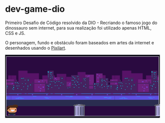 # dev-game-dio


Primeiro Desafio de Código resolvido da DIO - Recriando o famoso jogo do dinossauro sem internet, para sua realização foi utilizado apenas HTML, CSS e JS.

O personagem, fundo e obstáculo foram baseados em artes da internet e desenhados usando o [Pixilart](https://www.pixilart.com/).

![screenshot](assets/example.png?raw=true "screenshot")

